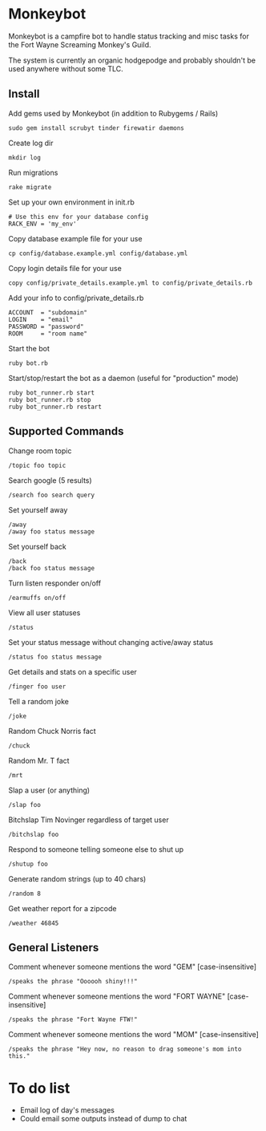 Monkeybot
===

Monkeybot is a campfire bot to handle status tracking and misc tasks for the Fort Wayne Screaming Monkey's Guild.

The system is currently an organic hodgepodge and probably shouldn't be used anywhere without some TLC.

Install
---

Add gems used by Monkeybot (in addition to Rubygems / Rails)

    sudo gem install scrubyt tinder firewatir daemons

Create log dir

    mkdir log
  
Run migrations

    rake migrate

Set up your own environment in init.rb
    
    # Use this env for your database config
    RACK_ENV = 'my_env'

Copy database example file for your use

    cp config/database.example.yml config/database.yml

Copy login details file for your use

    copy config/private_details.example.yml to config/private_details.rb

Add your info to config/private_details.rb

    ACCOUNT  = "subdomain"
    LOGIN    = "email"
    PASSWORD = "password"
    ROOM     = "room name"
    
Start the bot

    ruby bot.rb

Start/stop/restart the bot as a daemon (useful for "production" mode)

    ruby bot_runner.rb start
    ruby bot_runner.rb stop
    ruby bot_runner.rb restart

Supported Commands
---

Change room topic

    /topic foo topic
  
Search google (5 results)

    /search foo search query
  
Set yourself away

    /away
    /away foo status message
  
Set yourself back

    /back
    /back foo status message
    
Turn listen responder on/off
	
	/earmuffs on/off
  
View all user statuses

    /status
  
Set your status message without changing active/away status

    /status foo status message
  
Get details and stats on a specific user

    /finger foo user
  
Tell a random joke

    /joke
  
Random Chuck Norris fact

    /chuck

Random Mr. T fact

    /mrt
  
Slap a user (or anything)

    /slap foo
    
Bitchslap Tim Novinger regardless of target user

    /bitchslap foo
    
Respond to someone telling someone else to shut up
    
    /shutup foo

Generate random strings (up to 40 chars)

    /random 8

Get weather report for a zipcode

    /weather 46845

General Listeners
---

Comment whenever someone mentions the word "GEM"
[case-insensitive]

    /speaks the phrase "Oooooh shiny!!!"

Comment whenever someone mentions the word "FORT WAYNE"
[case-insensitive]

    /speaks the phrase "Fort Wayne FTW!"
    
Comment whenever someone mentions the word "MOM"
[case-insensitive]

    /speaks the phrase "Hey now, no reason to drag someone's mom into this."
    
To do list
===

* Email log of day's messages
* Could email some outputs instead of dump to chat
